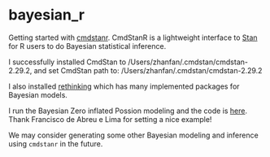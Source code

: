 # bayesian_r

Getting started with [cmdstanr](https://mc-stan.org/cmdstanr/articles/cmdstanr.html).
CmdStanR is a lightweight interface to [Stan](https://mc-stan.org/) for R users to do Bayesian statistical inference.

I successfully installed CmdStan to /Users/zhanfan/.cmdstan/cmdstan-2.29.2, and set CmdStan path to: /Users/zhanfan/.cmdstan/cmdstan-2.29.2

I also installed [rethinking](https://github.com/rmcelreath/rethinking) which has many implemented packages for Bayesian models.

I run the Bayesian Zero inflated Possion modeling and the code is [here](https://github.com/fanzhanglab/bayesian_r/blob/main/zero_inflated_possion_bayesian.ipynb). Thank Francisco de Abreu e Lima for setting a nice example! 

We may consider generating some other Bayesian modeling and inference using `cmdstanr` in the future.